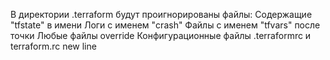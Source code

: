 В директории .terraform будут проигнорированы файлы:
Содержащие "tfstate" в имени
Логи с именем "crash"
Файлы с именем "tfvars" после точки
Любые файлы override
Конфигурационные файлы .terraformrc и terraform.rc
new line